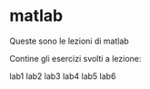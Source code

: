 # matlab


Queste sono le lezioni di matlab



Contine gli esercizi svolti a lezione:

lab1
lab2
lab3
lab4
lab5
lab6
